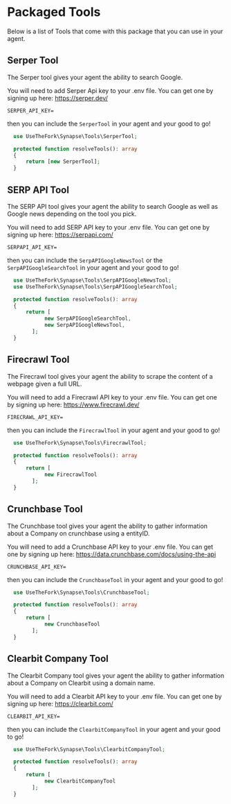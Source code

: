 # Packaged Tools

Below is a list of Tools that come with this package that you can use in your agent.

## Serper Tool

The Serper tool gives your agent the ability to search Google.

You will need to add Serper Api key to your .env file.
You can get one by signing up here: https://serper.dev/

```dotenv
SERPER_API_KEY=
```

then you can include the `SerperTool` in your agent and your good to go!

```php
  use UseTheFork\Synapse\Tools\SerperTool;

  protected function resolveTools(): array
  {
      return [new SerperTool];
  }
```

## SERP API Tool

The SERP API tool gives your agent the ability to search Google as well as Google news depending on the tool you pick.

You will need to add SERP API key to your .env file.
You can get one by signing up here: https://serpapi.com/

```dotenv
SERPAPI_API_KEY=
```

then you can include the `SerpAPIGoogleNewsTool` or the `SerpAPIGoogleSearchTool` in your agent and your good to go!

```php
  use UseTheFork\Synapse\Tools\SerpAPIGoogleNewsTool;
  use UseTheFork\Synapse\Tools\SerpAPIGoogleSearchTool;

  protected function resolveTools(): array
  {
      return [
            new SerpAPIGoogleSearchTool,
            new SerpAPIGoogleNewsTool,
        ];
  }
```

## Firecrawl Tool

The Firecrawl tool gives your agent the ability to scrape the content of a webpage given a full URL.

You will need to add a Firecrawl API key to your .env file.
You can get one by signing up here: https://www.firecrawl.dev/

```dotenv
FIRECRAWL_API_KEY=
```

then you can include the `FirecrawlTool` in your agent and your good to go!

```php
  use UseTheFork\Synapse\Tools\FirecrawlTool;

  protected function resolveTools(): array
  {
      return [
            new FirecrawlTool
        ];
  }
```

## Crunchbase Tool

The Crunchbase tool gives your agent the ability to gather information about a Company on crunchbase using a entityID.

You will need to add a Crunchbase API key to your .env file.
You can get one by signing up here: https://data.crunchbase.com/docs/using-the-api

```dotenv
CRUNCHBASE_API_KEY=
```

then you can include the `CrunchbaseTool` in your agent and your good to go!

```php
  use UseTheFork\Synapse\Tools\CrunchbaseTool;

  protected function resolveTools(): array
  {
      return [
            new CrunchbaseTool
        ];
  }
```

## Clearbit Company Tool

The Clearbit Company tool gives your agent the ability to gather information about a Company on Clearbit using a domain name.

You will need to add a Clearbit API key to your .env file.
You can get one by signing up here: https://clearbit.com/

```dotenv
CLEARBIT_API_KEY=
```

then you can include the `ClearbitCompanyTool` in your agent and your good to go!

```php
  use UseTheFork\Synapse\Tools\ClearbitCompanyTool;

  protected function resolveTools(): array
  {
      return [
            new ClearbitCompanyTool
        ];
  }
```
